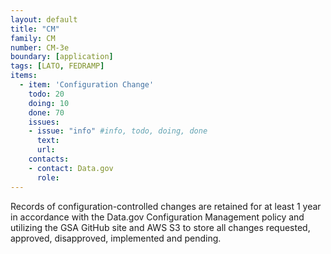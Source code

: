 ```yaml
---
layout: default
title: "CM"
family: CM
number: CM-3e
boundary: [application]
tags: [LATO, FEDRAMP]
items:
  - item: 'Configuration Change'
    todo: 20
    doing: 10
    done: 70   
    issues:
    - issue: "info" #info, todo, doing, done
      text:
      url:
    contacts:
    - contact: Data.gov
      role:
---
```

Records of configuration-controlled changes are retained for at least 1 year in accordance with the Data.gov Configuration Management policy and utilizing the GSA GitHub site and AWS S3 to store all changes requested, approved, disapproved, implemented and pending.

